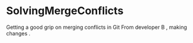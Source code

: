 # SolvingMergeConflicts
Getting a good grip on merging conflicts in Git
From developer B , making changes . 